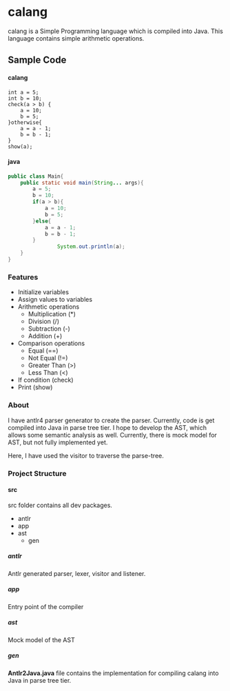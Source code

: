 # calang
calang is a Simple Programming language which is compiled into Java.
This language contains simple arithmetic operations.

## Sample Code

#### calang
```
int a = 5;
int b = 10;
check(a > b) {
    a = 10;
    b = 5;
}otherwise{
    a = a - 1;
    b = b - 1;
}
show(a);
```

#### java
```java
public class Main{
	public static void main(String... args){
		a = 5;
		b = 10;
		if(a > b){
			a = 10;
			b = 5;
		}else{
			a = a - 1;
			b = b - 1;
		}
                System.out.println(a);
	}
}
```

### Features
* Initialize variables
* Assign values to variables
* Arithmetic operations
    * Multiplication (*)
    * Division (/)
    * Subtraction (-)
    * Addition (+)
* Comparison operations
    * Equal (==)
    * Not Equal (!=)
    * Greater Than (>)
    * Less Than (<)
* If condition (check)
* Print (show)

### About
I have antlr4 parser generator to create the parser. 
Currently, code is get compiled into Java in parse tree tier.
I hope to develop the AST, which allows some semantic analysis as well.
Currently, there is mock model for AST, but not fully implemented yet.

Here, I have used the visitor to traverse the parse-tree.

### Project Structure

#### src
src folder contains all dev packages.
* antlr
* app
* ast
    * gen
    
##### antlr
Antlr generated parser, lexer, visitor and listener.

##### app
Entry point of the compiler

##### ast
Mock model of the AST

##### gen
<b>Antlr2Java.java</b> file contains the implementation for 
compiling calang into Java in parse tree tier.